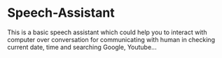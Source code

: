 # Speech-Assistant
This is a basic speech assistant which could help you to interact with computer over conversation for communicating with human in checking current date, time and searching Google, Youtube...
